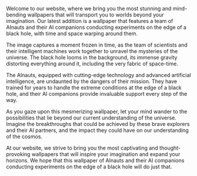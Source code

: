 <!--
Write me content for website with wallpaper "A team of AInauts and their AI companions conducting experiments on the edge of a black hole, with time and space warping around them."
-->

<!--font:Poppins.-->

Welcome to our website, where we bring you the most stunning and mind-bending wallpapers that will transport you to worlds beyond your imagination. Our latest addition is a wallpaper that features a team of AInauts and their AI companions conducting experiments on the edge of a black hole, with time and space warping around them.

The image captures a moment frozen in time, as the team of scientists and their intelligent machines work together to unravel the mysteries of the universe. The black hole looms in the background, its immense gravity distorting everything around it, including the very fabric of space-time.

The AInauts, equipped with cutting-edge technology and advanced artificial intelligence, are undaunted by the dangers of their mission. They have trained for years to handle the extreme conditions at the edge of a black hole, and their AI companions provide invaluable support every step of the way.

As you gaze upon this mesmerizing wallpaper, let your mind wander to the possibilities that lie beyond our current understanding of the universe. Imagine the breakthroughs that could be achieved by these brave explorers and their AI partners, and the impact they could have on our understanding of the cosmos.

At our website, we strive to bring you the most captivating and thought-provoking wallpapers that will inspire your imagination and expand your horizons. We hope that this wallpaper of AInauts and their AI companions conducting experiments on the edge of a black hole will do just that.
